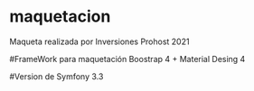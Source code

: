 # maquetacion
Maqueta realizada por Inversiones Prohost 2021 

#FrameWork para maquetación Boostrap 4 + Material Desing 4

#Version de Symfony 3.3
